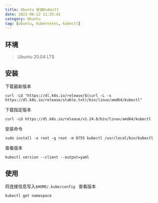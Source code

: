 ```yaml
---
title: Ubuntu 安装Kubectl
date: 2022-06-22 11:35:41
category: Ubuntu
tag: [ubuntu, kubernetes, kubectl]
---
```


## 环境

> Ubuntu 20.04 LTS  

## 安装
下载最新版本
```shell
curl -LO "https://dl.k8s.io/release/$(curl -L -s https://dl.k8s.io/release/stable.txt)/bin/linux/amd64/kubectl"
```

下载指定版本

```shell
curl -LO https://dl.k8s.io/release/v1.24.0/bin/linux/amd64/kubectl
```

安装命令
```shell
sudo install -o root -g root -m 0755 kubectl /usr/local/bin/kubectl
```

查看版本
```shell
kubectl version --client --output=yaml
```

## 使用
将连接信息写入`$HOME/.kube/config `
查看版本
```shell
kubectl get namespace
```
